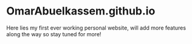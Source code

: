 # OmarAbuelkassem.github.io

Here lies my first ever working personal website, will add more features along the way so stay tuned for more!  
